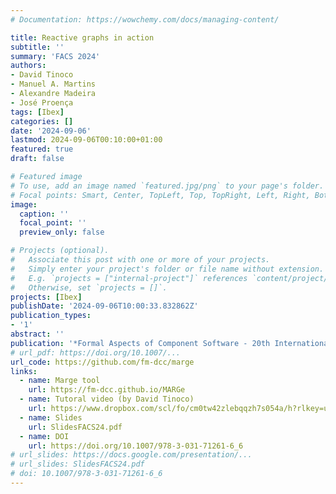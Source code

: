 ```yaml
---
# Documentation: https://wowchemy.com/docs/managing-content/

title: Reactive graphs in action
subtitle: ''
summary: 'FACS 2024'
authors:
- David Tinoco
- Manuel A. Martins
- Alexandre Madeira
- José Proença
tags: [Ibex]
categories: []
date: '2024-09-06'
lastmod: 2024-09-06T00:10:00+01:00
featured: true
draft: false

# Featured image
# To use, add an image named `featured.jpg/png` to your page's folder.
# Focal points: Smart, Center, TopLeft, Top, TopRight, Left, Right, BottomLeft, Bottom, BottomRight.
image:
  caption: ''
  focal_point: ''
  preview_only: false

# Projects (optional).
#   Associate this post with one or more of your projects.
#   Simply enter your project's folder or file name without extension.
#   E.g. `projects = ["internal-project"]` references `content/project/deep-learning/index.md`.
#   Otherwise, set `projects = []`.
projects: [Ibex]
publishDate: '2024-09-06T10:00:33.832862Z'
publication_types:
- '1'
abstract: ''
publication: '*Formal Aspects of Component Software - 20th International Conference, FACS 2024, Milan, Italy, September 9-10, 2024, Revised Selected Papers*'
# url_pdf: https://doi.org/10.1007/...
url_code: https://github.com/fm-dcc/marge
links:
  - name: Marge tool
    url: https://fm-dcc.github.io/MARGe
  - name: Tutoral video (by David Tinoco)
    url: https://www.dropbox.com/scl/fo/cm0tw42zlebqqzh7s054a/h?rlkey=urd0z5ern6akgkc3l8dqq8l7c&e=1&st=iu6c3xs5&dl=0
  - name: Slides
    url: SlidesFACS24.pdf
  - name: DOI
    url: https://doi.org/10.1007/978-3-031-71261-6_6
# url_slides: https://docs.google.com/presentation/...
# url_slides: SlidesFACS24.pdf
# doi: 10.1007/978-3-031-71261-6_6
---
```

